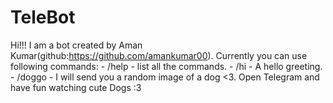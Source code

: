 # TeleBot
Hi!!! I am a bot created by Aman Kumar(github:https://github.com/amankumar00).
                    Currently you can use following commands:
                    - /help - list  all the commands.
                    - /hi - A hello greeting.
                    - /doggo - I will send you a random image of a dog <3. 
                    Open Telegram and have fun watching cute Dogs :3
